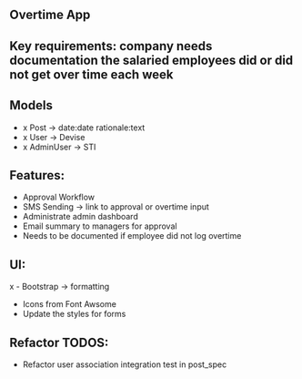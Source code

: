 ## Overtime App

## Key requirements: company needs documentation the salaried employees did or did not get over time each week

## Models
- x Post -> date:date rationale:text
- x User -> Devise
- x AdminUser -> STI

## Features:
- Approval Workflow
- SMS Sending -> link to approval or overtime input
- Administrate admin dashboard
- Email summary to managers for approval
- Needs to be documented if employee did not log overtime

## UI:
x - Bootstrap -> formatting
- Icons from Font Awsome
- Update the styles for forms

## Refactor TODOS:
- Refactor user association integration test in post_spec